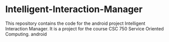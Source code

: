 Intelligent-Interaction-Manager
===============================

This repository contains the code for the android project Intelligent Interaction Manager. It is a project for the course CSC 750 Service Oriented Computing.
android